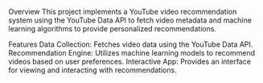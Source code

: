 Overview
This project implements a YouTube video recommendation system using the YouTube Data API to fetch video metadata and machine learning algorithms to provide personalized recommendations.

Features
Data Collection: Fetches video data using the YouTube Data API.
Recommendation Engine: Utilizes machine learning models to recommend videos based on user preferences.
Interactive App: Provides an interface for viewing and interacting with recommendations.
